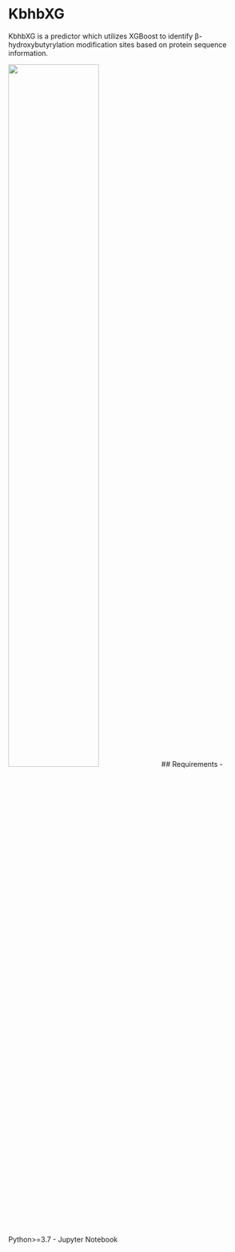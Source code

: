 # KbhbXG
KbhbXG is a predictor which utilizes XGBoost to identify β-hydroxybutyrylation modification sites based on protein sequence information.

<img src=https://github.com/Lab-Xu/KbhbXG/assets/57105813/58886fe5-5271-44b7-83bd-4b36e6bd0168 width=60% />
## Requirements
- Python>=3.7
- Jupyter Notebook
